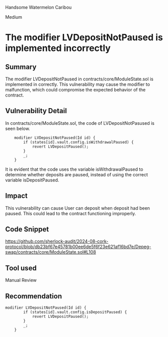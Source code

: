 Handsome Watermelon Caribou

Medium

# The modifier LVDepositNotPaused is implemented incorrectly

## Summary
The modifier LVDepositNotPaused  in contracts/core/ModuleState.sol is implemented in correctly. This vulnerability may cause the modifier to malfunction, which could compromise the expected behavior of the contract.

## Vulnerability Detail
In contracts/core/ModuleState.sol, the code of LVDepositNotPasused is seen below.
```solidity
    modifier LVDepositNotPaused(Id id) {
        if (states[id].vault.config.isWithdrawalPaused) {
            revert LVDepositPaused();
        }
        _;
    }
```
It is evident that the code uses the variable isWithdrawalPaused to determine whether deposits are paused, instead of using the correct variable isDepositPaused.

## Impact
This vulnerability can cause User can deposit when deposit had been paused. This could lead to the contract functioning improperly.

## Code Snippet
https://github.com/sherlock-audit/2024-08-cork-protocol/blob/db23bf67e45781b00ee6de5f6f23e621af16bd7e/Depeg-swap/contracts/core/ModuleState.sol#L108

## Tool used
Manual Review

## Recommendation
```solidity
modifier LVDepositNotPaused(Id id) {
        if (states[id].vault.config.isDepositPaused) {
            revert LVDepositPaused();
        }
        _;
    }
```